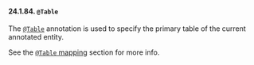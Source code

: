 #### 24.1.84. `@Table`

<div class="paragraph">

The [`@Table`](http://docs.oracle.com/javaee/7/api/javax/persistence/Table.html) annotation is used to specify the primary table of the current annotated entity.

</div>
<div class="paragraph">

See the [`@Table` mapping](#sql-custom-crud-secondary-table-example) section for more info.

</div>
</div>
<div class="sect3">

